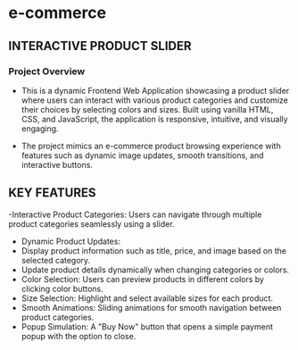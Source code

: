 # e-commerce

## INTERACTIVE PRODUCT SLIDER

### **Project Overview**

- This is a dynamic Frontend Web Application showcasing a product slider where users can interact with various product categories and customize their choices by selecting colors and sizes. Built using vanilla HTML, CSS, and JavaScript, the application is responsive, intuitive, and visually engaging.

- The project mimics an e-commerce product browsing experience with features such as dynamic image updates, smooth transitions, and interactive buttons.



## KEY FEATURES

-Interactive Product Categories: Users can navigate through multiple product categories seamlessly using a slider.
- Dynamic Product Updates:
- Display product information such as title, price, and image based on the selected category.
- Update product details dynamically when changing categories or colors.
- Color Selection: Users can preview products in different colors by clicking color buttons.
- Size Selection: Highlight and select available sizes for each product.
- Smooth Animations: Sliding animations for smooth navigation between product categories.
- Popup Simulation: A "Buy Now" button that opens a simple payment popup with the option to close.

